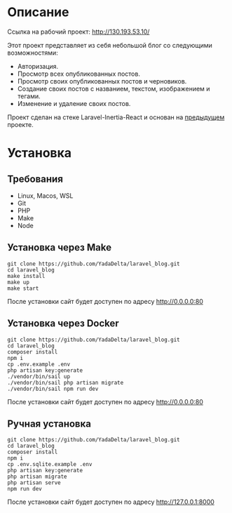 # Описание

Ссылка на рабочий проект: http://130.193.53.10/

Этот проект представляет из себя небольшой блог со следующими возможностями:

-   Авторизация.
-   Просмотр всех опубликованных постов.
-   Просмотр своих опубликованных постов и черновиков.
-   Создание своих постов с названием, текстом, изображением и тегами.
-   Изменение и удаление своих постов.

Проект сделан на стеке Laravel-Inertia-React и основан на [предыдущем](https://github.com/YadaDelta/test_laravel_crud) проекте.

# Установка

## Требования

-   Linux, Macos, WSL
-   Git
-   PHP
-   Make
-   Node

## Установка через Make

```
git clone https://github.com/YadaDelta/laravel_blog.git
cd laravel_blog
make install
make up
make start
```

После установки сайт будет доступен по адресу http://0.0.0.0:80

## Установка через Docker

```
git clone https://github.com/YadaDelta/laravel_blog.git
cd laravel_blog
composer install
npm i
cp .env.example .env
php artisan key:generate
./vendor/bin/sail up
./vendor/bin/sail php artisan migrate
./vendor/bin/sail npm run dev
```

После установки сайт будет доступен по адресу http://0.0.0.0:80

## Ручная установка

```
git clone https://github.com/YadaDelta/laravel_blog.git
cd laravel_blog
composer install
npm i
cp .env.sqlite.example .env
php artisan key:generate
php artisan migrate
php artisan serve
npm run dev
```

После установки сайт будет доступен по адресу http://127.0.0.1:8000
